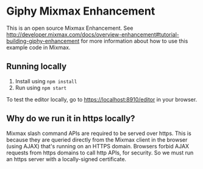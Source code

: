 # Giphy Mixmax Enhancement

This is an open source Mixmax Enhancement. See <http://developer.mixmax.com/docs/overview-enhancement#tutorial-building-giphy-enhancement> for more information about how to use this example code in Mixmax.

## Running locally

1. Install using `npm install`
2. Run using `npm start`

To test the editor locally, go to <https://localhost:8910/editor> in your browser.

## Why do we run it in https locally?

Mixmax slash command APIs are required to be served over https. This is because they are queried directly from the Mixmax client in the browser (using AJAX) that's running on an HTTPS domain. Browsers forbid AJAX requests from https domains to call http APIs, for security. So we must run an https server with a locally-signed certificate.